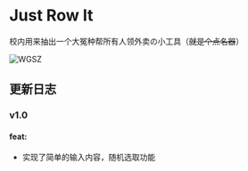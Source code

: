 # Just Row It
校内用来抽出一个大冤种帮所有人领外卖の小工具（~~就是个点名器~~）

![WGSZ](https://img1.imgtp.com/2023/08/15/OWKu5GDl.png)

## 更新日志

### v1.0 

#### feat:

- 实现了简单的输入内容，随机选取功能
